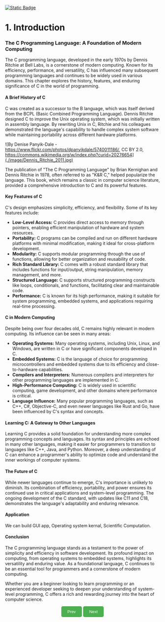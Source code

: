 [![Static Badge](https://img.shields.io/badge/Home-maker?labelColor=grey&color=grey)](https://baponkar.github.io/Learning-C)

# 1. Introduction

### The C Programming Language: A Foundation of Modern Computing

The C programming language, developed in the early 1970s by Dennis Ritchie at Bell Labs, is a cornerstone of modern computing. Known for its efficiency, performance, and versatility, C has influenced many subsequent programming languages and continues to be widely used in various domains. This chapter explores the history, features, and enduring significance of C in the world of programming.

#### A Brief History of C



C was created as a successor to the B language, which was itself derived from the BCPL (Basic Combined Programming Language). Dennis Ritchie designed C to improve the Unix operating system, which was initially written in assembly language. By rewriting Unix in C, Ritchie and his colleagues demonstrated the language's capability to handle complex system software while maintaining portability across different hardware platforms.

![By Denise Panyik-Dale - https://www.flickr.com/photos/dpanyikdale/5740011186/, CC BY 2.0, https://commons.wikimedia.org/w/index.php?curid=20276654](./image/Dennis_Ritchie_2011.jpg)

The publication of "The C Programming Language" by Brian Kernighan and Dennis Ritchie in 1978, often referred to as "K&R C," helped popularize the language. This book, which remains a classic in computer science literature, provided a comprehensive introduction to C and its powerful features.

#### Key Features of C

C's design emphasizes simplicity, efficiency, and flexibility. Some of its key features include:

- **Low-Level Access:** C provides direct access to memory through pointers, enabling efficient manipulation of hardware and system resources.
- **Portability:** C programs can be compiled and run on different hardware platforms with minimal modification, making it ideal for cross-platform development.
- **Modularity:** C supports modular programming through the use of functions, allowing for better organization and reusability of code.
- **Rich Standard Library:** C comes with a robust standard library that includes functions for input/output, string manipulation, memory management, and more.
- **Structured Language:** C supports structured programming constructs like loops, conditionals, and functions, facilitating clear and maintainable code.
- **Performance:** C is known for its high performance, making it suitable for system programming, embedded systems, and applications requiring real-time processing.

#### C in Modern Computing

Despite being over four decades old, C remains highly relevant in modern computing. Its influence can be seen in many areas:

- **Operating Systems:** Many operating systems, including Unix, Linux, and Windows, are written in C or have significant components developed in C.
- **Embedded Systems:** C is the language of choice for programming microcontrollers and embedded systems due to its efficiency and close-to-hardware capabilities.
- **Compilers and Interpreters:** Numerous compilers and interpreters for other programming languages are implemented in C.
- **High-Performance Computing:** C is widely used in scientific computing, game development, and other domains where performance is critical.
- **Language Influence:** Many popular programming languages, such as C++, C#, Objective-C, and even newer languages like Rust and Go, have been influenced by C's syntax and concepts.

#### Learning C: A Gateway to Other Languages

Learning C provides a solid foundation for understanding more complex programming concepts and languages. Its syntax and principles are echoed in many other languages, making it easier for programmers to transition to languages like C++, Java, and Python. Moreover, a deep understanding of C can enhance a programmer's ability to optimize code and understand the inner workings of computer systems.

#### The Future of C

While newer languages continue to emerge, C's importance is unlikely to diminish. Its combination of efficiency, portability, and power ensures its continued use in critical applications and system-level programming. The ongoing development of the C standard, with updates like C11 and C18, demonstrates the language's adaptability and enduring relevance.

#### Application
We can build GUI app, Operating system kernal, Scientific Computation.

#### Conclusion

The C programming language stands as a testament to the power of simplicity and efficiency in software development. Its profound impact on computing, from operating systems to embedded systems, highlights its versatility and enduring value. As a foundational language, C continues to be an essential tool for programmers and a cornerstone of modern computing.

Whether you are a beginner looking to learn programming or an experienced developer seeking to deepen your understanding of system-level programming, C offers a rich and rewarding journey into the heart of computer science.


<div style="text-align: center;">
    <button type="button" onclick="window.location.href='https://baponkar.github.io/Learning-C/';" style="background-color: #4CAF50; color: white; padding: 10px 20px; border: none; border-radius: 5px; cursor: pointer;">
       Prev
    </button>
     <button type="button" onclick="window.location.href='https://baponkar.github.io/Learning-C/Gcc/Gcc';" style="background-color: #4CAF50; color: white; padding: 10px 20px; border: none; border-radius: 5px; cursor: pointer;">
       Next
    </button>
</div>
